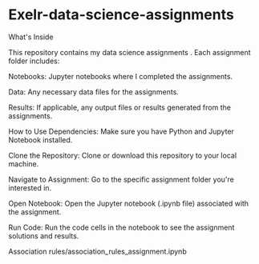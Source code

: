 # Exelr-data-science-assignments
What's Inside

This repository contains my data science assignments . Each assignment folder includes:

Notebooks: Jupyter notebooks where I completed the assignments.

Data: Any necessary data files for the assignments.

Results: If applicable, any output files or results generated from the assignments.

How to Use
Dependencies: Make sure you have Python and Jupyter Notebook installed.

Clone the Repository: Clone or download this repository to your local machine.

Navigate to Assignment: Go to the specific assignment folder you're interested in.

Open Notebook: Open the Jupyter notebook (.ipynb file) associated with the assignment.

Run Code: Run the code cells in the notebook to see the assignment solutions and results.


Association rules/association_rules_assignment.ipynb
